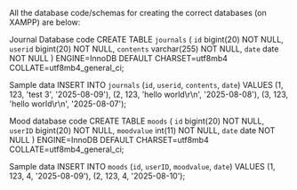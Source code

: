 All the database code/schemas for creating the correct databases (on XAMPP) are below:

Journal Database code
CREATE TABLE `journals` (
  `id` bigint(20) NOT NULL,
  `userid` bigint(20) NOT NULL,
  `contents` varchar(255) NOT NULL,
  `date` date NOT NULL
) ENGINE=InnoDB DEFAULT CHARSET=utf8mb4 COLLATE=utf8mb4_general_ci;

Sample data
INSERT INTO `journals` (`id`, `userid`, `contents`, `date`) VALUES
(1, 123, 'test 3', '2025-08-09'),
(2, 123, 'hello world\r\n', '2025-08-08'),
(3, 123, 'hello world\r\n', '2025-08-07');

Mood database code
CREATE TABLE `moods` (
  `id` bigint(20) NOT NULL,
  `userID` bigint(20) NOT NULL,
  `moodvalue` int(11) NOT NULL,
  `date` date NOT NULL
) ENGINE=InnoDB DEFAULT CHARSET=utf8mb4 COLLATE=utf8mb4_general_ci;

Sample data
INSERT INTO `moods` (`id`, `userID`, `moodvalue`, `date`) VALUES
(1, 123, 4, '2025-08-09'),
(2, 123, 4, '2025-08-10');
